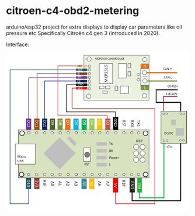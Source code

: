 # citroen-c4-obd2-metering
arduino/esp32 project for extra displays to display car parameters like oil pressure etc
Specifically Citroën c4 gen 3 (introduced in 2020).

Interface:

![Interface connection](https://github.com/jlodew0/citroen-c4-obd2-metering/blob/main/mcp2515-interface.png?raw=true)
